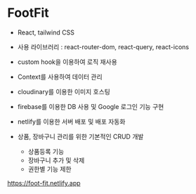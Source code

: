 # FootFit

- React, tailwind CSS
- 사용 라이브러리 : react-router-dom, react-query, react-icons
- custom hook을 이용하여 로직 재사용
- Context를 사용하여 데이터 관리
- cloudinary를 이용한 이미지 호스팅
- firebase를 이용한 DB 사용 및 Google 로그인 기능 구현
- netlify를 이용한 서버 배포 및 배포 자동화
- 상품, 장바구니 관리를 위한 기본적인 CRUD 개발

  - 상품등록 기능
  - 장바구니 추가 및 삭제
  - 권한별 기능 제한

https://foot-fit.netlify.app
